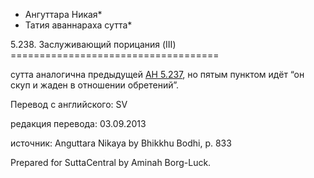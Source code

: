* Ангуттара Никая*
* Татия аваннараха сутта*

5\.238\. Заслуживающий порицания \(III\)
\=\=\=\=\=\=\=\=\=\=\=\=\=\=\=\=\=\=\=\=\=\=\=\=\=\=\=\=\=\=\=\=\=\=\=\=

сутта аналогична предыдущей [АН 5\.237](/an5\.237/ru/sv), но пятым пунктом идёт “он скуп и жаден в отношении обретений”\.

Перевод с английского: SV

редакция перевода: 03\.09\.2013

источник: Anguttara Nikaya by Bhikkhu Bodhi, p\. 833

Prepared for SuttaCentral by Aminah Borg\-Luck\.